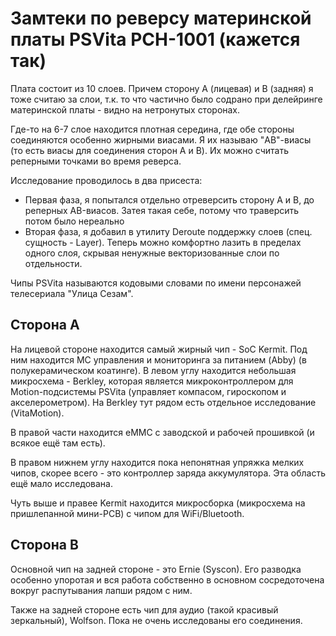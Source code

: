 # Замтеки по реверсу материнской платы PSVita PCH-1001 (кажется так)

Плата состоит из 10 слоев. Причем сторону A (лицевая) и B (задняя) я тоже считаю за слои, т.к. то что частично было содрано при делейринге материнской платы - видно на нетронутых сторонах.

Где-то на 6-7 слое находится плотная середина, где обе стороны соединяются особенно жирными виасами. Я их называю "AB"-виасы (то есть виасы для соединения сторон A и B).
Их можно считать реперными точками во время реверса.

Исследование проводилось в два присеста:
- Первая фаза, я попытался отдельно отреверсить сторону A и B, до реперных AB-виасов. Затея такая себе, потому что траверсить потом было нереально
- Вторая фаза, я добавил в утилиту Deroute поддержку слоев (спец. сущность - Layer). Теперь можно комфортно лазить в пределах одного слоя, скрывая ненужные векторизованные слои по отдельности.

Чипы PSVita называются кодовыми словами по имени персонажей телесериала "Улица Сезам".

## Сторона A

На лицевой стороне находится самый жирный чип - SoC Kermit. Под ним находится МС управления и мониторинга за питанием (Abby) (в полукерамическом коатинге). В левом углу находится небольшая микросхема - Berkley, которая 
является микроконтроллером для Motion-подсистемы PSVita (управляет компасом, гироскопом и акселерометром). На Berkley тут рядом есть отдельное исследование (VitaMotion).

В правой части находится eMMC с заводской и рабочей прошивкой (и всякое ещё там есть).

В правом нижнем углу находится пока непонятная упряжка мелких чипов, скорее всего - это контроллер заряда аккумулятора. Эта область ещё мало исследована.

Чуть выше и правее Kermit находится микросборка (микросхема на пришлепанной мини-PCB) с чипом для WiFi/Bluetooth.

## Сторона B

Основной чип на задней стороне - это Ernie (Syscon). Его разводка особенно упоротая и вся работа собственно в основном сосредоточена вокруг распутывания лапши рядом с ним.

Также на задней стороне есть чип для аудио (такой красивый зеркальный), Wolfson. Пока не очень исследованы его соединения.
